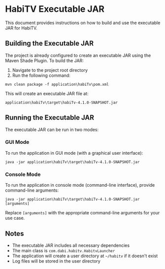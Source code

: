 # HabiTV Executable JAR

This document provides instructions on how to build and use the executable JAR for HabiTV.

## Building the Executable JAR

The project is already configured to create an executable JAR using the Maven Shade Plugin. To build the JAR:

1. Navigate to the project root directory
2. Run the following command:

```
mvn clean package -f application\habiTv\pom.xml
```

This will create an executable JAR file at:
```
application\habiTv\target\habiTv-4.1.0-SNAPSHOT.jar
```

## Running the Executable JAR

The executable JAR can be run in two modes:

### GUI Mode

To run the application in GUI mode (with a graphical user interface):

```
java -jar application\habiTv\target\habiTv-4.1.0-SNAPSHOT.jar
```

### Console Mode

To run the application in console mode (command-line interface), provide command-line arguments:

```
java -jar application\habiTv\target\habiTv-4.1.0-SNAPSHOT.jar [arguments]
```

Replace `[arguments]` with the appropriate command-line arguments for your use case.

## Notes

- The executable JAR includes all necessary dependencies
- The main class is `com.dabi.habitv.HabitvLauncher`
- The application will create a user directory at `~/habitv` if it doesn't exist
- Log files will be stored in the user directory